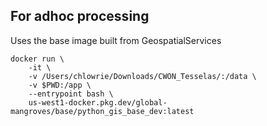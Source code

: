 ## For adhoc processing
Uses the base image built from GeospatialServices

```
docker run \
    -it \
    -v /Users/chlowrie/Downloads/CWON_Tesselas/:/data \
    -v $PWD:/app \
    --entrypoint bash \
    us-west1-docker.pkg.dev/global-mangroves/base/python_gis_base_dev:latest

```